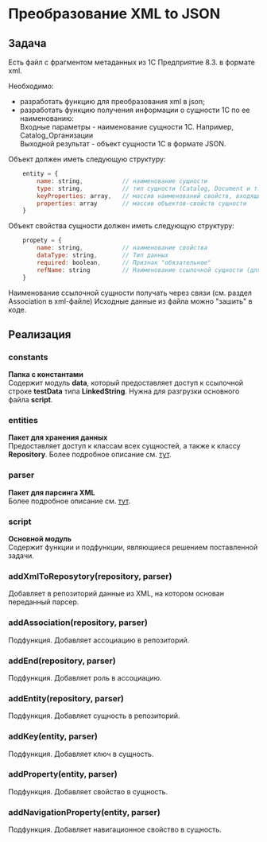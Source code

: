 # Преобразование XML to JSON
## Задача

Есть файл с фрагментом метаданных из 1С Предприятие 8.3. в формате xml.

Необходимо:

* разработать функцию для преобразования xml в json;
* разработать функцию получения информации о сущности 1С по ее наименованию:  
   Входные параметры - наименование сущности 1С. Например, Catalog_Организации  
   Выходной результат - объект сущности 1С в формате JSON.

Объект должен иметь следующую структуру:
```javascript
    entity = {
        name: string,           // наименование сущности
        type: string,           // тип сущности (Catalog, Document и т.д.). Извлекается из наименования
        keyProperties: array,   // массив наименований свойств, входящих в первичный ключ
        properties: array       // массив объектов-свойств сущности
    }
```
Объект свойства сущности должен иметь следующую структуру:
```javascript
    propety = { 
        name: string,           // наименование свойства
        dataType: string,       // Тип данных
        required: boolean,      // Признак "обязательное"
        refName: string         // Наименование ссылочной сущности (для ссылочных свойств)
    }
```
Наименование ссылочной сущности получать через связи (см. раздел Association в xml-файле)
Исходные данные из файла можно "зашить" в коде.

## Реализация
### constants
**Папка с константами**  
Содержит модуль **data**, который предоставляет доступ к ссылочной строке **testData** типа **LinkedString**.
Нужна для разгрузки основного файла **script**.
### entities
**Пакет для хранения данных**  
Предоставляет доступ к классам всех сущностей, а также к классу **Repository**.
Более подробное описание см. [тут](./entities#readme).
### parser
**Пакет для парсинга XML**  
Более подробное описание см. [тут](./parser#readme).
### script
**Основной модуль**  
Содержит функции и подфункции, являющиеся решением поставленной задачи.
### addXmlToReposytory(repository, parser)
Добавляет в репозиторий данные из XML, на котором основан переданный парсер.
### addAssociation(repository, parser)
Подфункция.
Добавляет ассоциацию в репозиторий.
### addEnd(repository, parser)
Подфункция.
Добавляет роль в ассоциацию.
### addEntity(repository, parser)
Подфункция.
Добавляет сущность в репозиторий.
### addKey(entity, parser)
Подфункция.
Добавляет ключ в сущность.
### addProperty(entity, parser)
Подфункция.
Добавляет свойство в сущность.
### addNavigationProperty(entity, parser)
Подфункция.
Добавляет навигационное свойство в сущность.